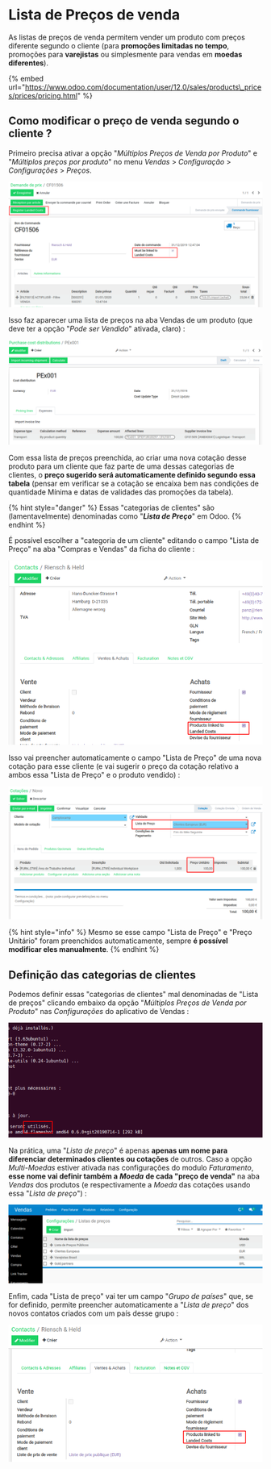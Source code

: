 # Lista de Preços de venda

As listas de preços de venda permitem vender um produto com preços diferente segundo o cliente \(para **promoções limitadas no tempo**, promoções para **varejistas** ou simplesmente para vendas em **moedas diferentes**\).

{% embed url="https://www.odoo.com/documentation/user/12.0/sales/products\_prices/prices/pricing.html" %}

## Como modificar o preço de venda segundo o cliente ?

Primeiro precisa ativar a opção "_Múltiplos Preços de Venda por Produto_" e "_Múltiplos preços por produto_" no menu _Vendas_ &gt; _Configuração_ &gt; _Configurações_ &gt; _Preços_.

![](../.gitbook/assets/image%20%282%29.png)

Isso faz aparecer uma lista de preços na aba Vendas de um produto \(que deve ter a opção "_Pode ser Vendido_" ativada, claro\) :

![](../.gitbook/assets/image%20%2812%29.png)

Com essa lista de preços preenchida, ao criar uma nova cotação desse produto para um cliente que faz parte de uma dessas categorias de clientes, o **preço sugerido será automaticamente definido segundo essa tabela** \(pensar em verificar se a cotação se encaixa bem nas condições de quantidade Mínima e datas de validades das promoções da tabela\).

{% hint style="danger" %}
Essas "categorias de clientes" são \(lamentavelmente\) denominadas como "_**Lista de Preço**_" em Odoo.
{% endhint %}

É possível escolher a "categoria de um cliente" editando o campo "Lista de Preço" na aba "Compras e Vendas" da ficha do cliente :

![](../.gitbook/assets/image%20%289%29.png)

Isso vai preencher automaticamente o campo "Lista de Preço" de uma nova cotação para esse cliente \(e vai sugerir o preço da cotação relativo a ambos essa "Lista de Preço" e o produto vendido\) :

![](../.gitbook/assets/image%20%2817%29.png)

{% hint style="info" %}
Mesmo se esse campo "Lista de Preço" e "Preço Unitário" foram preenchidos automaticamente, sempre **é possível modificar eles manualmente**.
{% endhint %}

## Definição das categorias de clientes

Podemos definir essas "categorias de clientes" mal denominadas de "Lista de preços" clicando embaixo da opção "_Múltiplos Preços de Venda por Produto_" nas _Configurações_ do aplicativo de Vendas :

![](../.gitbook/assets/image%20%284%29.png)

Na prática, uma "_Lista de preço_" é apenas **apenas um nome para diferenciar determinados clientes ou cotações** de outros. Caso a opção _Multi-Moedas_ estiver ativada nas configurações do modulo _Faturamento_, **esse nome vai definir também a** _**Moeda**_ **de cada "preço de venda"** na aba _Vendas_ dos produtos \(e respectivamente a _Moeda_ das cotações usando essa "_Lista de preço_"\) :

![](../.gitbook/assets/image%20%2827%29.png)

Enfim, cada "Lista de preço" vai ter um campo "_Grupo de países_" que, se for definido, permite preencher automaticamente a "_Lista de preço_" dos novos contatos criados com um país desse grupo :

![](../.gitbook/assets/image%20%288%29.png)

